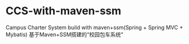 # CCS-with-maven-ssm
Campus Charter System build with maven+ssm(Spring + Spring MVC + Mybatis)
基于Maven+SSM搭建的“校园包车系统”
